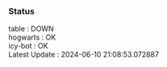 ### Status


table : DOWN  
hogwarts : OK  
icy-bot : OK  
Latest Update : 2024-06-10 21:08:53.072887
